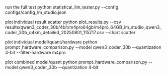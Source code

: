 run the full test
python statistical_llm_tester.py --config configs/config_lm_studio.json


plot individual result scatter
python plot_results.py --csv results/qwen3_coder_30b/4bit/m4pro64gb/m4pro_64GB_lm_studio_qwen3_coder_30b_q4km_detailed_20250801_115217.csv  --chart scatter


plot individual model/quant/hardware 
python prompt_hardware_comparison.py --model qwen3_coder_30b --quantization 4-bit --filter-hardware m4pro


plot combined model/quant
python prompt_hardware_comparison.py --model qwen3_coder_30b --quantization 4-bit

